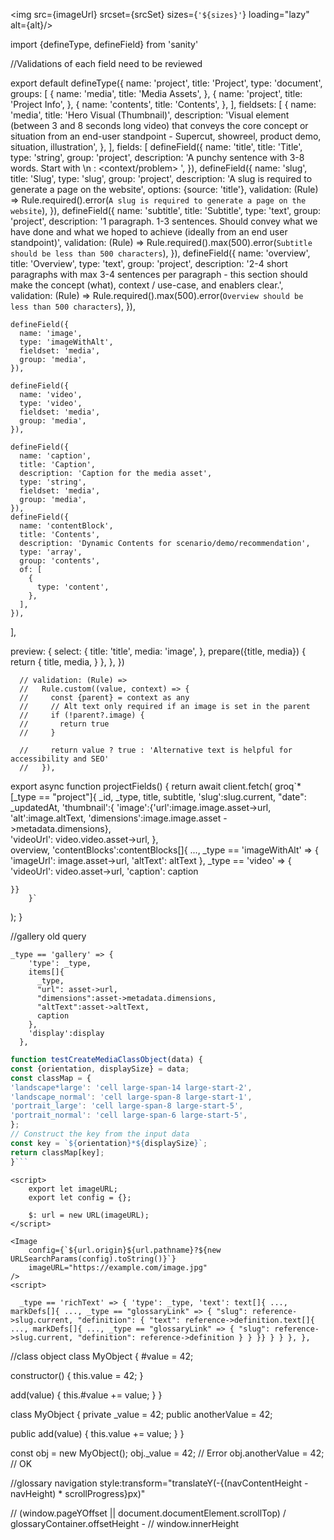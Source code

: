 <script>
// Image transformation with Sanity :https://www.sanity.io/docs/image-urls
// Sanity Image pipeline https://www.sanity.io/docs/presenting-images

  import imageUrlBuilder from '@sanity/image-url';
  import { client } from '../lib/api/sanity.js';

  export let data;
  export let alt;

  console.log(data);
  

  const builder = imageUrlBuilder(client);

  //Create sanity image url, parameters can be added/adjusted
  function urlFor(source, width) {
    return builder.image(source)
      .auto('format')
      .fit('max')
      .crop('entropy')
      .quality(80)
      .width(width)
      .url();
  }

  const screenSizes = [1920, 1600, 1200, 900, 700, 480];
  const srcSet = screenSizes.map(size => `${urlFor(data, size)} ${size}w`).join(', ');
  const sizes = screenSizes.map(size => `(max-width: ${size}px) ${size-100}px`).join(', ') + `, ${screenSizes[0]}px`;
  
  const imageUrl = urlFor(data, screenSizes[-1]); // Default image URL for src attribute
</script>

<img src={imageUrl}
srcset={srcSet}
sizes={`'${sizes}'`}
loading="lazy"
alt={alt}/>

<!-- project schema -->

import {defineType, defineField} from 'sanity'

//Validations of each field need to be reviewed

export default defineType({
name: 'project',
title: 'Project',
type: 'document',
groups: [
{
name: 'media',
title: 'Media Assets',
},
{
name: 'project',
title: 'Project Info',
},
{
name: 'contents',
title: 'Contents',
},
],
fieldsets: [
{
name: 'media',
title: 'Hero Visual (Thumbnail)',
description:
'Visual element (between 3 and 8 seconds long video) that conveys the core concept or situation from an end-user standpoint - Supercut, showreel, product demo, situation, illustration',
},
],
fields: [
defineField({
name: 'title',
title: 'Title',
type: 'string',
group: 'project',
description:
'A punchy sentence with 3-8 words. Start with \n <project name>: <project type> <context/problem> <solution>',
}),
defineField({
name: 'slug',
title: 'Slug',
type: 'slug',
group: 'project',
description: 'A slug is required to generate a page on the website',
options: {source: 'title'},
validation: (Rule) =>
Rule.required().error(`A slug is required to generate a page on the website`),
}),
defineField({
name: 'subtitle',
title: 'Subtitle',
type: 'text',
group: 'project',
description:
'1 paragraph. 1-3 sentences. Should convey what we have done and what we hoped to achieve (ideally from an end user standpoint)',
validation: (Rule) =>
Rule.required().max(500).error(`Subtitle should be less than 500 characters`),
}),
defineField({
name: 'overview',
title: 'Overview',
type: 'text',
group: 'project',
description:
'2-4 short paragraphs with max 3-4 sentences per paragraph - this section should make the concept (what), context / use-case, and enablers clear.',
validation: (Rule) =>
Rule.required().max(500).error(`Overview should be less than 500 characters`),
}),

    defineField({
      name: 'image',
      type: 'imageWithAlt',
      fieldset: 'media',
      group: 'media',
    }),

    defineField({
      name: 'video',
      type: 'video',
      fieldset: 'media',
      group: 'media',
    }),

    defineField({
      name: 'caption',
      title: 'Caption',
      description: 'Caption for the media asset',
      type: 'string',
      fieldset: 'media',
      group: 'media',
    }),
    defineField({
      name: 'contentBlock',
      title: 'Contents',
      description: 'Dynamic Contents for scenario/demo/recommendation',
      type: 'array',
      group: 'contents',
      of: [
        {
          type: 'content',
        },
      ],
    }),

],

preview: {
select: {
title: 'title',
media: 'image',
},
prepare({title, media}) {
return {
title,
media,
}
},
},
})

      // validation: (Rule) =>
      //   Rule.custom((value, context) => {
      //     const {parent} = context as any
      //     // Alt text only required if an image is set in the parent
      //     if (!parent?.image) {
      //       return true
      //     }

      //     return value ? true : 'Alternative text is helpful for accessibility and SEO'
      //   }),

export async function projectFields() {
return await client.fetch(
groq`\*[_type == "project"]{
\_id,
\_type,
title,
subtitle,
'slug':slug.current,
"date": \_updatedAt,
'thumbnail':{
'image':{'url':image.image.asset->url,
'alt':image.altText,
'dimensions':image.image.asset ->metadata.dimensions},  
 'videoUrl': video.video.asset->url,
},  
 overview,
'contentBlocks':contentBlocks[]{
...,
\_type == 'imageWithAlt' => {
'imageUrl': image.asset->url,
'altText': altText
},
\_type == 'video' => {
'videoUrl': video.asset->url,
'caption': caption

    }}
    	}`

);
}

//gallery old query

```
_type == 'gallery' => {
    'type': _type,
    items[]{
      _type,
      "url": asset->url,
      "dimensions":asset->metadata.dimensions,
      "altText":asset->altText,
      caption
    },
    'display':display
  },
```

````js
function testCreateMediaClassObject(data) {
const {orientation, displaySize} = data;
const classMap = {
'landscape*large': 'cell large-span-14 large-start-2',
'landscape_normal': 'cell large-span-8 large-start-1',
'portrait_large': 'cell large-span-8 large-start-5',
'portrait_normal': 'cell large-span-6 large-start-5',
};
// Construct the key from the input data
const key = `${orientation}*${displaySize}`;
return classMap[key];
}```
````

```svelte
<script>
	export let imageURL;
	export let config = {};

	$: url = new URL(imageURL);
</script>

<Image
	config={`${url.origin}${url.pathname}?${new URLSearchParams(config).toString()}`}
	imageURL="https://example.com/image.jpg"
/>
<script>
```

<!-- GlossaryLink Nested Query -->

`  _type == 'richText' => {
    'type': _type,
    'text': text[]{
      ...,
      markDefs[]{
        ...,
        _type == "glossaryLink" => {
          "slug": reference->slug.current,
          "definition": {
            "text": reference->definition.text[]{
              ...,
              markDefs[]{
                ...,
                _type == "glossaryLink" => {
                  "slug": reference->slug.current,
                  "definition": reference->definition
                }
              }
            }}
        }
      }
    },
  },`

//class object
class MyObject {
#value = 42;

constructor() {
this.value = 42;
}

add(value) {
this.#value += value;
}
}

class MyObject {
private \_value = 42;
public anotherValue = 42;

public add(value) {
this.value += value;
}
}

const obj = new MyObject();
obj.\_value = 42; // Error
obj.anotherValue = 42; // OK

//glossary navigation
style:transform="translateY(-{(navContentHeight - navHeight) \* scrollProgress}px)"

// (window.pageYOffset || document.documentElement.scrollTop) / glossaryContainer.offsetHeight -
// window.innerHeight
